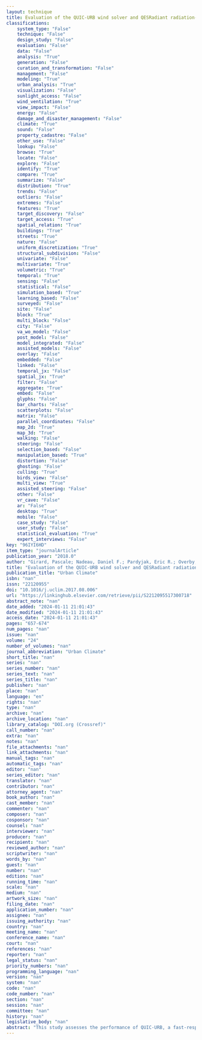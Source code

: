 ```yaml
---
layout: technique
title: Evaluation of the QUIC-URB wind solver and QESRadiant radiation-transfer model using a dense array of urban meteorological observations
classifications:
    system_type: "False"
    technique: "False"
    design_study: "False"
    evaluation: "False"
    data: "False"
    analysis: "True"
    generation: "False"
    curation_and_transformation: "False"
    management: "False"
    modeling: "True"
    urban_analysis: "True"
    visualization: "False"
    sunlight_access: "False"
    wind_ventilation: "True"
    view_impact: "False"
    energy: "False"
    damage_and_disaster_management: "False"
    climate: "True"
    sound: "False"
    property_cadastre: "False"
    other_use: "False"
    lookup: "False"
    browse: "True"
    locate: "False"
    explore: "False"
    identify: "True"
    compare: "True"
    summarize: "False"
    distribution: "True"
    trends: "False"
    outliers: "False"
    extremes: "False"
    features: "True"
    target_discovery: "False"
    target_access: "True"
    spatial_relation: "True"
    buildings: "True"
    streets: "True"
    nature: "False"
    uniform_discretization: "True"
    structural_subdivision: "False"
    univariate: "False"
    multivariate: "True"
    volumetric: "True"
    temporal: "True"
    sensing: "False"
    statistical: "False"
    simulation_based: "True"
    learning_based: "False"
    surveyed: "False"
    site: "False"
    block: "True"
    multi_block: "False"
    city: "False"
    va_wo_model: "False"
    post_model: "False"
    model_integrated: "False"
    assisted_models: "False"
    overlay: "False"
    embedded: "False"
    linked: "False"
    temporal_jx: "False"
    spatial_jx: "True"
    filter: "False"
    aggregate: "True"
    embed: "False"
    glyphs: "False"
    bar_charts: "False"
    scatterplots: "False"
    matrix: "False"
    parallel_coordinates: "False"
    map_2d: "True"
    map_3d: "True"
    walking: "False"
    steering: "False"
    selection_based: "False"
    manipulation_based: "True"
    distortion: "False"
    ghosting: "False"
    culling: "True"
    birds_view: "False"
    multi_view: "True"
    assisted_steering: "False"
    other: "False"
    vr_cave: "False"
    ar: "False"
    desktop: "True"
    mobile: "False"
    case_study: "False"
    user_study: "False"
    statistical_evaluation: "True"
    expert_interviews: "False"
key: "96IYI6HD"
item_type: "journalArticle"
publication_year: "2018.0"
author: "Girard, Pascale; Nadeau, Daniel F.; Pardyjak, Eric R.; Overby, Matthew; Willemsen, Peter; Stoll, Rob; Bailey, Brian N.; Parlange, Marc B."
title: "Evaluation of the QUIC-URB wind solver and QESRadiant radiation-transfer model using a dense array of urban meteorological observations"
publication_title: "Urban Climate"
isbn: "nan"
issn: "22120955"
doi: "10.1016/j.uclim.2017.08.006"
url: "https://linkinghub.elsevier.com/retrieve/pii/S2212095517300718"
abstract_note: "nan"
date_added: "2024-01-11 21:01:43"
date_modified: "2024-01-11 21:01:43"
access_date: "2024-01-11 21:01:43"
pages: "657-674"
num_pages: "nan"
issue: "nan"
volume: "24"
number_of_volumes: "nan"
journal_abbreviation: "Urban Climate"
short_title: "nan"
series: "nan"
series_number: "nan"
series_text: "nan"
series_title: "nan"
publisher: "nan"
place: "nan"
language: "en"
rights: "nan"
type: "nan"
archive: "nan"
archive_location: "nan"
library_catalog: "DOI.org (Crossref)"
call_number: "nan"
extra: "nan"
notes: "nan"
file_attachments: "nan"
link_attachments: "nan"
manual_tags: "nan"
automatic_tags: "nan"
editor: "nan"
series_editor: "nan"
translator: "nan"
contributor: "nan"
attorney_agent: "nan"
book_author: "nan"
cast_member: "nan"
commenter: "nan"
composer: "nan"
cosponsor: "nan"
counsel: "nan"
interviewer: "nan"
producer: "nan"
recipient: "nan"
reviewed_author: "nan"
scriptwriter: "nan"
words_by: "nan"
guest: "nan"
number: "nan"
edition: "nan"
running_time: "nan"
scale: "nan"
medium: "nan"
artwork_size: "nan"
filing_date: "nan"
application_number: "nan"
assignee: "nan"
issuing_authority: "nan"
country: "nan"
meeting_name: "nan"
conference_name: "nan"
court: "nan"
references: "nan"
reporter: "nan"
legal_status: "nan"
priority_numbers: "nan"
programming_language: "nan"
version: "nan"
system: "nan"
code: "nan"
code_number: "nan"
section: "nan"
session: "nan"
committee: "nan"
history: "nan"
legislative_body: "nan"
abstract: "This study assesses the performance of QUIC-URB, a fast-response urban flow model, and QESRadiant, a ray tracing radiation transfer model. Both models are components of the QUIC EnvSim 3D urban micro-scale model, which aims to simulate meteorological variables at high spatiotemporal resolution (~ 1 min, ~ 1 m) in urban settings. The evaluation was performed over a 5.85 ha sector of a university campus, in which complex 3D building geometry, vegetation, and various surface materials were modelled. First, wind speeds computed with QUIC-URB were compared to 30-min measurements over 10 days at 19 locations. Although results showed a significant underestimation for locations in the wake of buildings, considering model assumptions, its inexpensive computational cost, and measurement uncertainty, the agreement between computed and measured wind speeds is good (r2 = 0.53, mean absolute error = 0.68 m s− 1). Second, incoming radiation computed with QESRadiant was compared to 2-min measurements over seven clear sky days at 17 locations. Overall, the agreement between computed and measured incoming solar radiation was excellent (r2 = 0.95). For both models, simulations were run successfully on a standard laptop machine with highly reasonable computational cost, on the order of minutes."
---
```

